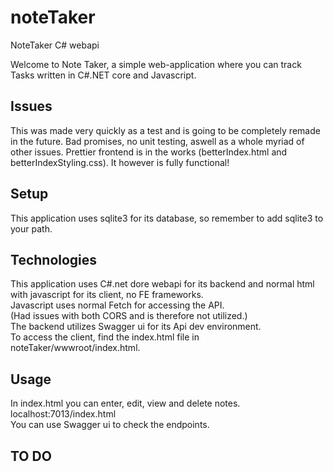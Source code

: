 # noteTaker
NoteTaker C# webapi


Welcome to Note Taker, a simple web-application where you can track Tasks written in C#.NET core and Javascript.

## Issues
This was made very quickly as a test and is going to be completely remade in the future. Bad promises, no unit testing, aswell as a whole myriad of other issues. Prettier frontend is in the works (betterIndex.html and betterIndexStyling.css). It however is fully functional! 

##  Setup  
This application uses sqlite3 for its database, so remember to add sqlite3 to your path.

##  Technologies  

This application uses C#.net dore webapi for its backend and normal html with javascript for its client, no FE frameworks.  
Javascript uses normal Fetch for accessing the API.  
(Had issues with both CORS and is therefore not utilized.)  
The backend utilizes Swagger ui for its Api dev environment.  
To access the client, find the index.html file in noteTaker/wwwroot/index.html.  

##  Usage  
In index.html you can enter, edit, view and delete notes.   
localhost:7013/index.html  
You can use Swagger ui to check the endpoints.  


## TO DO
